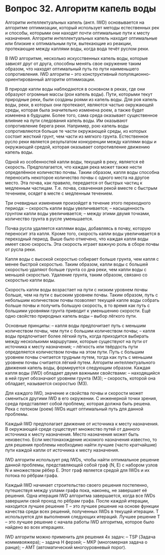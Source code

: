 # Вопрос 32. Алгоритм капель воды

Алгоритм интеллектуальных капель (англ. IWD) основывается на алгоритме оптимизации, который использует методы естественных рек и способы, которыми они находят почти оптимальные пути к месту назначения. Алгоритм интеллектуальных капель находит оптимальные или близкие к оптимальным пути, вытекающие из реакции, протекающие между каплями воды, когда вода течёт руслом реки.

В IWD алгоритме, несколько искусственных капель воды, которые зависят друг от друга, способны менять свое окружение таким образом, что находят оптимальный путь по пути наименьшего сопротивления. IWD алгоритм – это конструктивный популяционно- ориентированный алгоритм оптимизации.

В природе капли воды наблюдаются в основном в реках, где они образуют огромные массы (рои капель воды). Пути, которыми текут природные реки, были созданы роями из капель воды. Для роя капель воды, реки, в которых они протекают, являются частью окружающей среды, которая была значительно изменена роем, а также будет изменена в будущем. Более того, сама среда оказывает существенное влияние на пути следования капель воды. Им оказывают сопротивление берега реки. Например, рою капель воды сопротивляются больше те части окружающей среды, из которых состоит жесткий грунт, чем части из мягкого грунта. Естественное русло реки является результатом конкуренции между каплями воды и окружающей средой, которая оказывает сопротивление движению капель воды.

Одной из особенностей капли воды, текущей в реку, является её скорость. Предполагается, что каждая река может также нести определённое количество почвы. Таким образом, капля воды способна переносить некоторое количество почвы с одного места на другое место. Эта почва, как правило, передается от быстрых частиц к медленным частицам. Т.е. почва, схваченная рекой вместе с быстрым течением, осядет в месте с медленным течением.

Три очевидных изменения произойдет в течение этого переходного периода:
– скорость капли воды увеличивается;
– насыщенность грунтом капли воды увеличивается;
– между этими двумя точками, количество грунта в русле уменьшается.

Почва русла удаляется каплями воды, добавляясь в почву, которую переносит эта капля. Кроме того, скорость капли воды увеличивается в переходный период. Выше было отмечено, что каждая капля воды имеет свою скорость. Эта скорость играет важную роль в сборе почвы от русла реки.

Капля воды с высокой скоростью собирает больше грунта, чем капля с менее быстрой скоростью. Таким образом, капли воды с большей скоростью удаляют больше грунта со дна реки, чем капли воды с меньшей скоростью. Удаление грунта, таким образом, связано со скоростью капли воды.

Скорость капли воды возрастает на пути с низким уровнем почвы больше, чем на пути с высоким уровнем почвы. Таким образом, путь с небольшим количеством почвы позволяет текущей капле воды собрать больше почвы и получить большую скорость, в то время как путь с большими уровнями грунта приводит к уменьшению скорости. Ещё одно свойство природных капель воды – выбор лёгкого пути.

Основные принципы:
– капля воды предпочитает путь с меньшим количеством почвы, чем пути с большим количеством почвы;
– капля воды предпочитает более лёгкий путь, когда приходится выбирать между несколькими маршрутами, которые существуют на пути от источника к месту назначения;
– лёгкость или твёрдость пути определяется количеством почвы на этом пути. Путь с большим уровнем почвы считается трудным путем, тогда как путь с меньшим уровнем почвы считается лёгкий путем.
Алгоритм интеллектуального движения капель воды, формируется следующим образом. Каждая капля воды (IWD) обладает двумя важными свойствами:
– находящийся в ней грунт обозначают уровнем грунта (МЗ);
– скорость, которой она обладает, называется скоростью (МЗ).

Для каждого IWD, значение и свойства почвы и скорости может смениться другими IWD в его окружении. С инженерной точки зрения, среда представляет собой проблему, которая должна быть решена. Река с потоком (роем) IWDs ищет оптимальный путь для данной проблемы.

Каждый IWD предполагает движение от источника к месту назначения. В окружающей среде существует множество путей от данного источника к месту назначения. Место назначения может быть неизвестно. Если местонахождение искомого назначения известно, то для решения проблемы необходимо найти лучшие (часто кратчайшие) пути каждой капли от источника к месту назначения.

IWD алгоритм использует ряд IWDs, чтобы найти оптимальное решение данной проблемы, представляющей собой граф (N, E) с набором узлов N и множеством рёбер E. Этот граф является средой для IWDs и их потока по рёбрам графа.

Каждый IWD начинает строительство своего решения постепенно, путешествуя между узлами графа пока, наконец, не завершает её решения. Одна итерация IWD алгоритма завершается, когда все IWDs завершили свой проход по рёбрам графа. После каждой итерации, находится лучшее решение T – это лучшее решение на основе функции качества среди всех решений, полученных IWDs в текущей итерации. T используется для выполнения следующих итераций. Лучшее решение Т – это лучшее решение с начала работы IWD алгоритма, которое было найдено во всех итерациях.

IWD алгоритм можно применить для решения 4х задач:
– TSP (Задача коммивояжера);
– задача Н ферзей;
– MKP (многомерная задача о ранце);
– AMT (автоматический многоуровневый порог).
